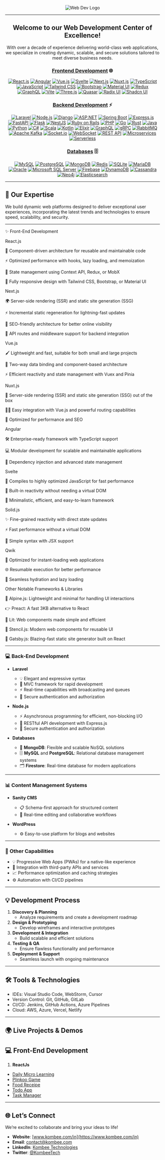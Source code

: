 
<div align="center">  
  <img src="webdevelopmen-cover-image-rough.png" alt="Web Dev Logo" />  

---

## Welcome to our Web Development Center of Excellence!  
With over a decade of experience delivering world-class web applications, we specialize in creating dynamic, scalable, and secure solutions tailored to meet diverse business needs.  


### **[Frontend Development](https://roadmap.sh/frontend)** 🌐

[![React.js](https://img.shields.io/badge/React.js-20232A?style=for-the-badge&logo=react&logoColor=61DAFB)](https://react.dev/) [![Angular](https://img.shields.io/badge/Angular-DD0031?style=for-the-badge&logo=angular&logoColor=white)](https://angular.dev/overview) [![Vue.js](https://img.shields.io/badge/Vue.js-4FC08D?style=for-the-badge&logo=vue.js&logoColor=white)](https://vuejs.org/guide/introduction) [![Svelte](https://img.shields.io/badge/Svelte-FF3E00?style=for-the-badge&logo=svelte&logoColor=white)](https://svelte.dev/) [![Next.js](https://img.shields.io/badge/Next.js-000000?style=for-the-badge&logo=nextdotjs&logoColor=white)](https://nextjs.org/docs) [![Nuxt.js](https://img.shields.io/badge/Nuxt.js-00C58E?style=for-the-badge&logo=nuxtdotjs&logoColor=white)](https://nuxt.com/docs/getting-started/introduction) [![TypeScript](https://img.shields.io/badge/TypeScript-3178C6?style=for-the-badge&logo=typescript&logoColor=white)](https://www.typescriptlang.org/docs/) [![JavaScript](https://img.shields.io/badge/JavaScript-F7DF1E?style=for-the-badge&logo=javascript&logoColor=black)](https://www.w3schools.com/js/) [![Tailwind CSS](https://img.shields.io/badge/Tailwind_CSS-38B2AC?style=for-the-badge&logo=tailwind-css&logoColor=white)](https://tailwindcss.com/) [![Bootstrap](https://img.shields.io/badge/Bootstrap-7952B3?style=for-the-badge&logo=bootstrap&logoColor=white)](https://getbootstrap.com/docs/5.0/getting-started/introduction/) [![Material UI](https://img.shields.io/badge/Material_UI-0081CB?style=for-the-badge&logo=material-ui&logoColor=white)](https://mui.com/material-ui/?srsltid=AfmBOoqJI0wvedBQVuIFdumXPNUpVGhyyu_X5PWHPNtcqd8nvpHNabgV) [![Redux](https://img.shields.io/badge/Redux-764ABC?style=for-the-badge&logo=redux&logoColor=white)](https://redux.js.org/introduction/getting-started) [![GraphQL](https://img.shields.io/badge/GraphQL-E10098?style=for-the-badge&logo=graphql&logoColor=white)]([https://github.com/kombee-technologies/graphql-demos](https://graphql.org/learn/)) [![Vite](https://img.shields.io/badge/Vite-646CFF?style=for-the-badge&logo=vite&logoColor=white)](https://vite.dev/) [![Three.js](https://img.shields.io/badge/Three.js-000000?style=for-the-badge&logo=three.js&logoColor=white)](https://threejs.org/) [![Quasar](https://img.shields.io/badge/Quasar-1976D2?style=for-the-badge&logo=quasar&logoColor=FFFFFF)](https://quasar.dev/docs/) [![Radix UI](https://img.shields.io/badge/Radix%20UI-000000?style=for-the-badge&logo=radixui&logoColor=white)](https://www.radix-ui.com/primitives/docs/overview/introduction) [![Shadcn UI](https://img.shields.io/badge/Shadcn-111827?style=for-the-badge&logo=shadcnui&logoColor=white)](https://ui.shadcn.com/docs/installation/next)


### **[Backend Development](https://via.placeholder.com/1200x400?text=Kombee+Technologies+-+Backend+Development)** ⚡

[![Laravel](https://img.shields.io/badge/Laravel-FF2D20?style=for-the-badge&logo=laravel&logoColor=white)](https://github.com/kombee-technologies/laravel-demos) [![Node.js](https://img.shields.io/badge/Node.js-339933?style=for-the-badge&logo=nodedotjs&logoColor=white)](https://github.com/kombee-technologies/nodejs-demos) [![Django](https://img.shields.io/badge/Django-092E20?style=for-the-badge&logo=django&logoColor=white)](https://github.com/kombee-technologies/django-demos) [![ASP.NET](https://img.shields.io/badge/ASP.NET-512BD4?style=for-the-badge&logo=dotnet&logoColor=white)](https://github.com/kombee-technologies/aspnet-demos) [![Spring Boot](https://img.shields.io/badge/Spring%20Boot-6DB33F?style=for-the-badge&logo=springboot&logoColor=white)](https://github.com/kombee-technologies/spring-boot-demos) [![Express.js](https://img.shields.io/badge/Express.js-000000?style=for-the-badge&logo=express&logoColor=white)](https://github.com/kombee-technologies/expressjs-demos) [![FastAPI](https://img.shields.io/badge/FastAPI-009688?style=for-the-badge&logo=fastapi&logoColor=white)](https://github.com/kombee-technologies/fastapi-demos) [![Flask](https://img.shields.io/badge/Flask-000000?style=for-the-badge&logo=flask&logoColor=white)](https://github.com/kombee-technologies/flask-demos) [![NestJS](https://img.shields.io/badge/NestJS-E0234E?style=for-the-badge&logo=nestjs&logoColor=white)](https://github.com/kombee-technologies/nestjs-demos) [![Ruby on Rails](https://img.shields.io/badge/Ruby%20on%20Rails-CC0000?style=for-the-badge&logo=ruby-on-rails&logoColor=white)](https://github.com/kombee-technologies/rails-demos) [![PHP](https://img.shields.io/badge/PHP-777BB4?style=for-the-badge&logo=php&logoColor=white)](https://github.com/kombee-technologies/php-demos) [![Go](https://img.shields.io/badge/Go-00ADD8?style=for-the-badge&logo=go&logoColor=white)](https://github.com/kombee-technologies/go-demos) [![Rust](https://img.shields.io/badge/Rust-000000?style=for-the-badge&logo=rust&logoColor=white)](https://github.com/kombee-technologies/rust-demos) [![Java](https://img.shields.io/badge/Java-ED8B00?style=for-the-badge&logo=java&logoColor=white)](https://github.com/kombee-technologies/java-demos) [![Python](https://img.shields.io/badge/Python-3776AB?style=for-the-badge&logo=python&logoColor=white)](https://github.com/kombee-technologies/python-demos) [![C#](https://img.shields.io/badge/C%23-239120?style=for-the-badge&logo=c-sharp&logoColor=white)](https://github.com/kombee-technologies/csharp-demos) [![Scala](https://img.shields.io/badge/Scala-DC322F?style=for-the-badge&logo=scala&logoColor=white)](https://github.com/kombee-technologies/scala-demos) [![Kotlin](https://img.shields.io/badge/Kotlin-0095D5?style=for-the-badge&logo=kotlin&logoColor=white)](https://github.com/kombee-technologies/kotlin-backend-demos) [![Elixir](https://img.shields.io/badge/Elixir-4B275F?style=for-the-badge&logo=elixir&logoColor=white)](https://github.com/kombee-technologies/elixir-demos) [![GraphQL](https://img.shields.io/badge/GraphQL-E10098?style=for-the-badge&logo=graphql&logoColor=white)](https://github.com/kombee-technologies/graphql-backend-demos) [![gRPC](https://img.shields.io/badge/gRPC-244c5a?style=for-the-badge&logo=grpc&logoColor=white)](https://github.com/kombee-technologies/grpc-demos) [![RabbitMQ](https://img.shields.io/badge/RabbitMQ-FF6600?style=for-the-badge&logo=rabbitmq&logoColor=white)](https://github.com/kombee-technologies/rabbitmq-demos) [![Apache Kafka](https://img.shields.io/badge/Apache%20Kafka-231F20?style=for-the-badge&logo=apache-kafka&logoColor=white)](https://github.com/kombee-technologies/kafka-demos) [![Socket.io](https://img.shields.io/badge/Socket.io-010101?style=for-the-badge&logo=socket.io&logoColor=white)](https://github.com/kombee-technologies/socketio-demos) [![WebSocket](https://img.shields.io/badge/WebSocket-010101?style=for-the-badge&logo=socket.io&logoColor=white)](https://github.com/kombee-technologies/websocket-demos) [![REST API](https://img.shields.io/badge/REST%20API-009688?style=for-the-badge&logo=fastapi&logoColor=white)](https://github.com/kombee-technologies/rest-api-demos) [![Microservices](https://img.shields.io/badge/Microservices-1572B6?style=for-the-badge&logo=dotnet&logoColor=white)](https://github.com/kombee-technologies/microservices-demos) [![Serverless](https://img.shields.io/badge/Serverless-FD5750?style=for-the-badge&logo=serverless&logoColor=white)](https://github.com/kombee-technologies/serverless-demos)

### **[Databases](https://via.placeholder.com/1200x400?text=Kombee+Technologies+-+Databases)** 🗄️

[![MySQL](https://img.shields.io/badge/MySQL-4479A1?style=for-the-badge&logo=mysql&logoColor=white)](https://github.com/kombee-technologies/mysql-demos) [![PostgreSQL](https://img.shields.io/badge/PostgreSQL-336791?style=for-the-badge&logo=postgresql&logoColor=white)](https://github.com/kombee-technologies/postgresql-demos) [![MongoDB](https://img.shields.io/badge/MongoDB-47A248?style=for-the-badge&logo=mongodb&logoColor=white)](https://github.com/kombee-technologies/mongodb-demos) [![Redis](https://img.shields.io/badge/Redis-DC382D?style=for-the-badge&logo=redis&logoColor=white)](https://github.com/kombee-technologies/redis-demos) [![SQLite](https://img.shields.io/badge/SQLite-003B57?style=for-the-badge&logo=sqlite&logoColor=white)](https://github.com/kombee-technologies/sqlite-demos) [![MariaDB](https://img.shields.io/badge/MariaDB-003545?style=for-the-badge&logo=mariadb&logoColor=white)](https://github.com/kombee-technologies/mariadb-demos) [![Oracle](https://img.shields.io/badge/Oracle-F80000?style=for-the-badge&logo=oracle&logoColor=white)](https://github.com/kombee-technologies/oracle-demos) [![Microsoft SQL Server](https://img.shields.io/badge/Microsoft%20SQL%20Server-CC2927?style=for-the-badge&logo=microsoft%20sql%20server&logoColor=white)](https://github.com/kombee-technologies/mssql-demos) [![Firebase](https://img.shields.io/badge/Firebase-FFCA28?style=for-the-badge&logo=firebase&logoColor=black)](https://github.com/kombee-technologies/firebase-demos) [![DynamoDB](https://img.shields.io/badge/DynamoDB-4053D6?style=for-the-badge&logo=amazon-dynamodb&logoColor=white)](https://github.com/kombee-technologies/dynamodb-demos) [![Cassandra](https://img.shields.io/badge/Cassandra-1287B1?style=for-the-badge&logo=apache-cassandra&logoColor=white)](https://github.com/kombee-technologies/cassandra-demos) [![Neo4j](https://img.shields.io/badge/Neo4j-008CC1?style=for-the-badge&logo=neo4j&logoColor=white)](https://github.com/kombee-technologies/neo4j-demos) [![Elasticsearch](https://img.shields.io/badge/Elasticsearch-005571?style=for-the-badge&logo=elasticsearch&logoColor=white)](https://github.com/kombee-technologies/elasticsearch-demos)

</div>  

---

## 🚀 Our Expertise  

We build dynamic web platforms designed to deliver exceptional user experiences, incorporating the latest trends and technologies to ensure speed, scalability, and security.  

---

✨ Front-End Development

React.js

🎨 Component-driven architecture for reusable and maintainable code

⚡ Optimized performance with hooks, lazy loading, and memoization

🔄 State management using Context API, Redux, or MobX

📱 Fully responsive design with Tailwind CSS, Bootstrap, or Material UI

Next.js

🌍 Server-side rendering (SSR) and static site generation (SSG)

⚡ Incremental static regeneration for lightning-fast updates

🚀 SEO-friendly architecture for better online visibility

🔄 API routes and middleware support for backend integration

Vue.js

🖌️ Lightweight and fast, suitable for both small and large projects

🔄 Two-way data binding and component-based architecture

⚡ Efficient reactivity and state management with Vuex and Pinia

Nuxt.js

🚀 Server-side rendering (SSR) and static site generation (SSG) out of the box

🧙‍♂️ Easy integration with Vue.js and powerful routing capabilities

💨 Optimized for performance and SEO

Angular

🛠️ Enterprise-ready framework with TypeScript support

💻 Modular development for scalable and maintainable applications

🌟 Dependency injection and advanced state management

Svelte

🚀 Compiles to highly optimized JavaScript for fast performance

🔄 Built-in reactivity without needing a virtual DOM

🎯 Minimalistic, efficient, and easy-to-learn framework

Solid.js

✨ Fine-grained reactivity with direct state updates

⚡ Fast performance without a virtual DOM

🎯 Simple syntax with JSX support

Qwik

🚀 Optimized for instant-loading web applications

🌐 Resumable execution for better performance

💨 Seamless hydration and lazy loading



Other Notable Frameworks & Libraries

🔵 Alpine.js: Lightweight and minimal for handling UI interactions

👉 Preact: A fast 3KB alternative to React

🔄 Lit: Web components made simple and efficient

🌟 Stencil.js: Modern web components for reusable UI

🚀 Gatsby.js: Blazing-fast static site generator built on React

---

### 💻 **Back-End Development**  

- **Laravel**  
  - 💡 Elegant and expressive syntax  
  - 🔄 MVC framework for rapid development  
  - ⚡ Real-time capabilities with broadcasting and queues  
  - 🔐 Secure authentication and authorization  

- **Node.js**  
  - ⚡ Asynchronous programming for efficient, non-blocking I/O  
  - 🔄 RESTful API development with Express.js  
  - 🔐 Secure authentication and authorization  

- **Databases**  
  - 🌱 **MongoDB**: Flexible and scalable NoSQL solutions  
  - 🗄️ **MySQL** and **PostgreSQL**: Relational database management systems  
  - 🗂️ **Firestore**: Real-time database for modern applications  
 

---

### 📊 **Content Management Systems**  

- **Sanity CMS**  
  - 📋 Schema-first approach for structured content  
  - 🚀 Real-time editing and collaborative workflows  

- **WordPress**  
  - ⚙️ Easy-to-use platform for blogs and websites  

---

### 🌟 **Other Capabilities**  

- 💡 Progressive Web Apps (PWAs) for a native-like experience  
- 🔌 Integration with third-party APIs and services  
- 📈 Performance optimization and caching strategies  
- ⚙️ Automation with CI/CD pipelines  

---

## 💡 **Development Process**  

1. **Discovery & Planning**  
   - Analyze requirements and create a development roadmap  
2. **Design & Prototyping**  
   - Develop wireframes and interactive prototypes  
3. **Development & Integration**  
   - Build scalable and efficient solutions  
4. **Testing & QA**  
   - Ensure flawless functionality and performance  
5. **Deployment & Support**  
   - Seamless launch with ongoing maintenance  

---

## 🛠️ **Tools & Technologies**  

- IDEs: Visual Studio Code, WebStorm, Cursor
- Version Control: Git, GitHub, GitLab  
- CI/CD: Jenkins, GitHub Actions, Azure Pipelines  
- Cloud: AWS, Azure, Vercel, Netlify  

---

## 🌍 **Live Projects & Demos**  

## 💻 **Front-End Development**

1. **ReactJs**  
- [Daily Micro Learning](https://github.com/Web-Dev-Kombbe/daily-micro-learning) 
- [Plinkoo Game](https://github.com/Web-Dev-Kombee/plinkoo-game)
- [Food Receipe](https://github.com/Web-Dev-Kombee/Food-Receipe)
- [Todo App](https://github.com/Web-Dev-Kombee/todo-app)
- [Task Manager](https://github.com/Web-Dev-Kombee/task-manager)  

---

## 🌐 **Let’s Connect**

We’re excited to collaborate and bring your ideas to life!

- **Website**: [www.kombee.com/in](https://www.kombee.com/in)
- **Email**: contact@kombee.com
- **LinkedIn**: [Kombee Technologies](https://in.linkedin.com/company/kombee-global)
- **Twitter**: [@KombeeTech](https://twitter.com/KombeeTech)
